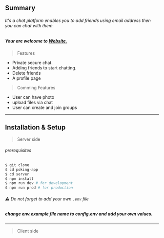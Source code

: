 ## Summary

###### It's a chat platform enables you to add friends using email address then you can chat with them.

<!-- in a nice formate type visite site here  -->

##### Your are welcome to [Website.](https://poking-app.netlify.app/)


> Features 

- Private secure chat.
- Adding friends to start chatting.
- Delete friends
- A profile page

> Comming Features

- User can have photo
- upload files via chat
- User can create and join groups 

---

## Installation & Setup

> Server side

###### prerequisites

```bash
$ git clone 
$ cd poking-app
$ cd server
$ npm install 
$ npm run dev # for development
$ npm run prod # for production
```

###### ⚠️ Do not forget to add your own `.env` file

##### change env.example file name to config.env and add your own values.



---

> Client side